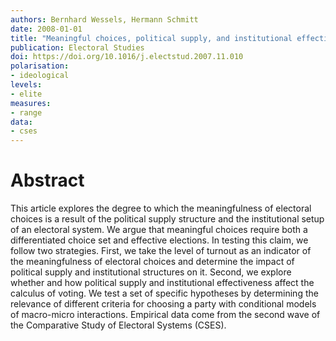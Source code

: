```yaml
---
authors: Bernhard Wessels, Hermann Schmitt
date: 2008-01-01
title: "Meaningful choices, political supply, and institutional effectiveness"
publication: Electoral Studies
doi: https://doi.org/10.1016/j.electstud.2007.11.010
polarisation: 
- ideological
levels: 
- elite
measures: 
- range
data: 
- cses
---
```


# Abstract
This article explores the degree to which the meaningfulness of electoral choices is a result of the political supply structure and the institutional setup of an electoral system. We argue that meaningful choices require both a differentiated choice set and effective elections. In testing this claim, we follow two strategies. First, we take the level of turnout as an indicator of the meaningfulness of electoral choices and determine the impact of political supply and institutional structures on it. Second, we explore whether and how political supply and institutional effectiveness affect the calculus of voting. We test a set of specific hypotheses by determining the relevance of different criteria for choosing a party with conditional models of macro-micro interactions. Empirical data come from the second wave of the Comparative Study of Electoral Systems (CSES).